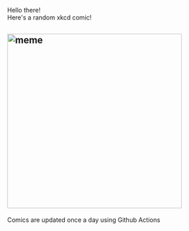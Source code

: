 Hello there! <br>Here's a random xkcd comic!<br>
## <img src="https://imgs.xkcd.com/comics/maps.png" alt="meme" width="400"/><br>
Comics are updated once a day using Github Actions